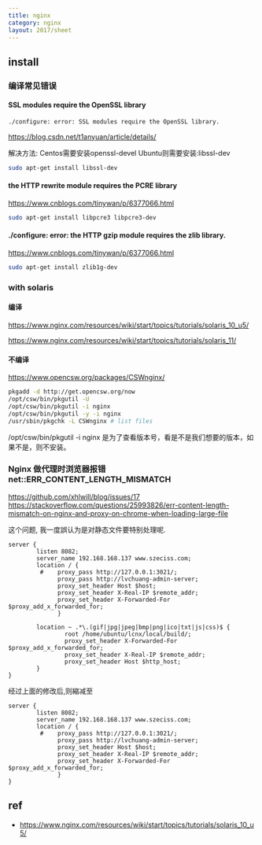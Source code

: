 ```yaml
---
title: nginx
category: nginx
layout: 2017/sheet
---
```



## install

### 编译常见错误

#### SSL modules require the OpenSSL library
```bash
./configure: error: SSL modules require the OpenSSL library. 
```
https://blog.csdn.net/t1anyuan/article/details/

解决方法: 
Centos需要安装openssl-devel 
Ubuntu则需要安装:libssl-dev

```bash
sudo apt-get install libssl-dev
```


#### the HTTP rewrite module requires the PCRE library

https://www.cnblogs.com/tinywan/p/6377066.html

```bash
sudo apt-get install libpcre3 libpcre3-dev
```

#### ./configure: error: the HTTP gzip module requires the zlib library.

https://www.cnblogs.com/tinywan/p/6377066.html

```bash
sudo apt-get install zlib1g-dev
```


### with solaris

#### 编译

https://www.nginx.com/resources/wiki/start/topics/tutorials/solaris_10_u5/

https://www.nginx.com/resources/wiki/start/topics/tutorials/solaris_11/


#### 不编译

https://www.opencsw.org/packages/CSWnginx/


```bash
pkgadd -d http://get.opencsw.org/now
/opt/csw/bin/pkgutil -U
/opt/csw/bin/pkgutil -i nginx 
/opt/csw/bin/pkgutil -y -i nginx 
/usr/sbin/pkgchk -L CSWnginx # list files
```

/opt/csw/bin/pkgutil -i nginx 是为了查看版本号，看是不是我们想要的版本，如果不是，则不安装。



### Nginx 做代理时浏览器报错 net::ERR_CONTENT_LENGTH_MISMATCH

https://github.com/xhlwill/blog/issues/17
https://stackoverflow.com/questions/25993826/err-content-length-mismatch-on-nginx-and-proxy-on-chrome-when-loading-large-file

这个问题, 我一度誤认为是对静态文件要特别处理呢.

```
server {
        listen 8082;
        server_name 192.168.168.137 www.szeciss.com;
        location / {
         #    proxy_pass http://127.0.0.1:3021/;
              proxy_pass http://lvchuang-admin-server;
              proxy_set_header Host $host;
              proxy_set_header X-Real-IP $remote_addr;
              proxy_set_header X-Forwarded-For $proxy_add_x_forwarded_for;
              }

        location ~ .*\.(gif|jpg|jpeg|bmp|png|ico|txt|js|css)$ {
                root /home/ubuntu/lcnx/local/build/;
                proxy_set_header X-Forwarded-For $proxy_add_x_forwarded_for;
                proxy_set_header X-Real-IP $remote_addr;
                proxy_set_header Host $http_host;
        }
}
```
经过上面的修改后,则縮减至

```
server {
        listen 8082;
        server_name 192.168.168.137 www.szeciss.com;
        location / {
         #    proxy_pass http://127.0.0.1:3021/;
              proxy_pass http://lvchuang-admin-server;
              proxy_set_header Host $host;
              proxy_set_header X-Real-IP $remote_addr;
              proxy_set_header X-Forwarded-For $proxy_add_x_forwarded_for;
              }
}
```
## ref
- https://www.nginx.com/resources/wiki/start/topics/tutorials/solaris_10_u5/
